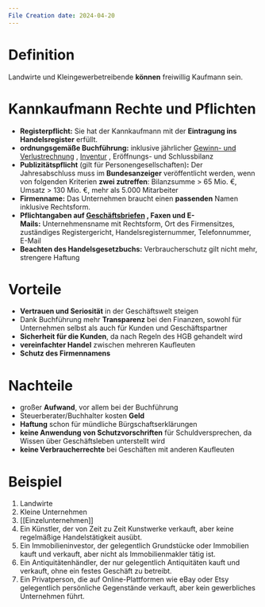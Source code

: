 ```yaml
---
File Creation date: 2024-04-20
---
```

# Definition
Landwirte und Kleingewerbetreibende **können** freiwillig Kaufmann sein.
# Kannkaufmann Rechte und Pflichten
- **Registerpflicht:** Sie hat der Kannkaufmann mit der **Eintragung ins Handelsregister** erfüllt. 
- **ordnungsgemäße Buchführung:** inklusive jährlicher [Gewinn- und Verlustrechnung](https://studyflix.de/wirtschaft/guv-2331) , [Inventur](https://studyflix.de/wirtschaft/inventur-inventar-1015) , Eröffnungs- und Schlussbilanz
- **Publizitätspflicht** (gilt für Personengesellschaften)**:** Der Jahresabschluss muss im **Bundesanzeiger** veröffentlicht werden, wenn von folgenden Kriterien **zwei zutreffen**: Bilanzsumme > 65 Mio. €, Umsatz > 130 Mio. €, mehr als 5.000 Mitarbeiter
- **Firmenname:** Das Unternehmen braucht einen **passenden** Namen inklusive Rechtsform. 
- **Pflichtangaben auf [Geschäftsbriefen](https://studyflix.de/jobs/karriere-tipps/geschaftsbrief-5974) , Faxen und E-Mails:** Unternehmensname mit Rechtsform, Ort des Firmensitzes, zuständiges Registergericht, Handelsregisternummer, Telefonnummer, E-Mail
- **Beachten des Handelsgesetzbuchs:** Verbraucherschutz gilt nicht mehr, strengere Haftung
# Vorteile
- **Vertrauen und Seriosität** in der Geschäftswelt steigen
- Dank Buchführung mehr **Transparenz** bei den Finanzen, sowohl für Unternehmen selbst als auch für Kunden und Geschäftspartner
- **Sicherheit für die Kunden**, da nach Regeln des HGB gehandelt wird
- **vereinfachter Handel** zwischen mehreren Kaufleuten
- **Schutz des Firmennamens**
# Nachteile
- großer **Aufwand**, vor allem bei der Buchführung
- Steuerberater/Buchhalter kosten **Geld**
- **Haftung** schon für mündliche Bürgschaftserklärungen
- **keine Anwendung von Schutzvorschriften** für Schuldversprechen, da Wissen über Geschäftsleben unterstellt wird
- **keine Verbraucherrechte** bei Geschäften mit anderen Kaufleuten
# Beispiel

1. Landwirte
2. Kleine Unternehmen
3. [[Einzelunternehmen]]
4. Ein Künstler, der von Zeit zu Zeit Kunstwerke verkauft, aber keine regelmäßige Handelstätigkeit ausübt.
5. Ein Immobilieninvestor, der gelegentlich Grundstücke oder Immobilien kauft und verkauft, aber nicht als Immobilienmakler tätig ist.
6. Ein Antiquitätenhändler, der nur gelegentlich Antiquitäten kauft und verkauft, ohne ein festes Geschäft zu betreibt.
7. Ein Privatperson, die auf Online-Plattformen wie eBay oder Etsy gelegentlich persönliche Gegenstände verkauft, aber kein gewerbliches Unternehmen führt.